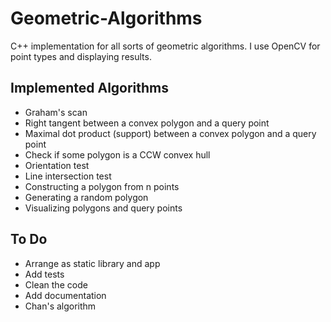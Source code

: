 # Geometric-Algorithms
C++ implementation for all sorts of geometric algorithms. I use OpenCV for point types and displaying results. 

## Implemented Algorithms
- Graham's scan
- Right tangent between a convex polygon and a query point
- Maximal dot product (support) between a convex polygon and a query point
- Check if some polygon is a CCW convex hull
- Orientation test
- Line intersection test
- Constructing a polygon from n points
- Generating a random polygon 
- Visualizing polygons and query points

## To Do
- Arrange as static library and app
- Add tests
- Clean the code
- Add documentation
- Chan's algorithm
